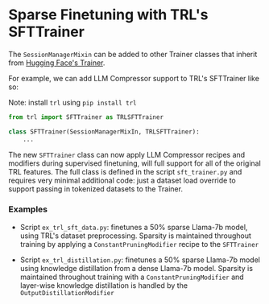 # Sparse Finetuning with TRL's SFTTrainer

The `SessionManagerMixin` can be added to other Trainer classes that inherit from 
[Hugging Face's Trainer](https://huggingface.co/docs/transformers/en/main_classes/trainer).

For example, we can add LLM Compressor support to TRL's SFTTrainer like so: 

Note: install `trl` using `pip install trl`

```python
from trl import SFTTrainer as TRLSFTTrainer

class SFTTrainer(SessionManagerMixIn, TRLSFTTrainer):
    ...
```

The new `SFTTrainer` class can now apply LLM Compressor recipes and modifiers during 
supervised finetuning, will full support for all of the original TRL features. The full
class is defined in the script `sft_trainer.py` and requires very minimal 
additional code: just a dataset load override to support passing in tokenized datasets 
to the Trainer. 

### Examples

* Script `ex_trl_sft_data.py`: finetunes a 50% sparse Llama-7b model,
using TRL's dataset preprocessing. Sparsity is maintained throughout training by 
applying a `ConstantPruningModifier` recipe to the `SFTTrainer` 

* Script `ex_trl_distillation.py`: finetunes a 50% sparse Llama-7b 
model using knowledge distillation from a dense Llama-7b model. Sparsity is maintained 
throughout training with a `ConstantPruningModifier` and layer-wise knowledge 
distillation is handled by the `OutputDistillationModifier`